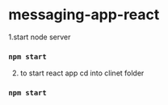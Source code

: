 # messaging-app-react

1.start node server
  ### `npm start`

2. to start react app cd into clinet folder 
### `npm start`
